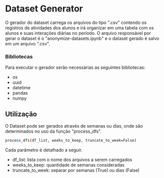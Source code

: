 # Dataset Generator
O gerador do dataset carrega os arquivos do tipo ".csv" contendo os registros de atividades dos alunos e irá organizar em uma tabela com os alunos e suas interações diárias no período. O arquivo responsável por gerar o dataset é o "anonymize-datasets.ipynb" e o dataset gerado é salvo em um arquivo ".csv". 

### Bibliotecas
Para executar o gerador serão necessárias as seguintes bibliotecas:
- os
- uuid
- datetime
- pandas
- numpy

## Utilização
O Dataset pode ser gerados através de semanas ou dias, onde são determinados no uso da função "process_dfs". 
```sh
process_dfs(df_list, weeks_to_keep, truncate_to_week=False)
```
Cada parâmetro é detalhado a seguir.

- df_list: lista com o nome dos arquivos a serem carregados
- weeks_to_keep: quantidade de semanas consideradas
- truncate_to_week: separar por semanas (True) ou dias (False)